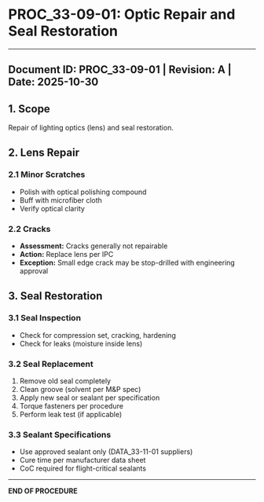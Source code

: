 # PROC_33-09-01: Optic Repair and Seal Restoration
---
**Document ID:** PROC_33-09-01 | **Revision:** A | **Date:** 2025-10-30
---
## 1. Scope
Repair of lighting optics (lens) and seal restoration.
## 2. Lens Repair
### 2.1 Minor Scratches
- Polish with optical polishing compound
- Buff with microfiber cloth
- Verify optical clarity
### 2.2 Cracks
- **Assessment:** Cracks generally not repairable
- **Action:** Replace lens per IPC
- **Exception:** Small edge crack may be stop-drilled with engineering approval
## 3. Seal Restoration
### 3.1 Seal Inspection
- Check for compression set, cracking, hardening
- Check for leaks (moisture inside lens)
### 3.2 Seal Replacement
1. Remove old seal completely
2. Clean groove (solvent per M&P spec)
3. Apply new seal or sealant per specification
4. Torque fasteners per procedure
5. Perform leak test (if applicable)
### 3.3 Sealant Specifications
- Use approved sealant only (DATA_33-11-01 suppliers)
- Cure time per manufacturer data sheet
- CoC required for flight-critical sealants
---
**END OF PROCEDURE**
